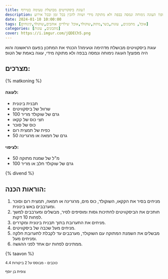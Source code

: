 ```yaml
---
title: עוגת ביסקוויטים מבושלת טעימה בטירוף!
description: עוגת ביסקוויטים מבושלת מדהימה וטעימה של הטופ! העוגה נימוחה ונמסה בבפה ולא מתוקה מידי ושווה להכין בכל זמן ובכל אירוע!
date: 2024-01-10 10:00:00
tags: [אוכל, מתכונים, עוגות,כשר,מתוק,שוקולד,אוכל שילדים אוהבים,שוקולד,קינוחים]
categories: [מתכונים, עוגות]
cover: https://i.imgur.com/jQDECh5.png
---
```


עוגת ביסקוויטים מבושלת מדהימה וטעימה! הכנתי את המתכון בפעם הראשונה והוא היה מפוצץ! העוגה נימוחה ונמסה בבפה ולא מתוקה מידי, עוגה באמת של הטופ

## מצרכים:
{% matkoning %}
#### לעוגה:
- תבנית בינונית
- שרוול של ביסקוויטים
- 100 גרם של שוקולד מריר
- חצי כוס של קקאו
- כוס של סוכר
- כפית של תמצית רום
- 50 גרם של חמאה או מרגרינה

#### לציפוי:
- 50 מ"ל של שמנת מתוקה
- 100 גרם של שוקולד חלב או מריר

{% divend %}

## הוראות הכנה:
1. מניחים בסיר את הקקאו, השוקולד, כוס מים, מרגרינה או חמאה, תמצית רום וסוכר ומערבבים באש בינונית.
2. חותכים את הביסקוויטים לחתיכות גסות ומוסיפים לסיר, מבשלים ומערבבים למשך לפחות 10 דקות.
3. מניחים את התערובת בתוך תבנית בינונית ומקררים.
4. מניחים מעל שכבה של ביסקוויטים.
5. מבשלים את השמנת המתוקה עם השוקולד, מערבבים עד לקבלת לתערובת חלקה ומניחים מעל.
6. ממתינים לפחות יום אחד לפני ההגשה.

{% taavon %}
<small><div property="aggregateRating"  typeof="AggregateRating">  <span  property="ratingValue">4.4</span> כוכבים -   מבוסס על <span  property="reviewCount">2</span> ביקורות  </div></small>

<small>צופית בן יוסף</small>

